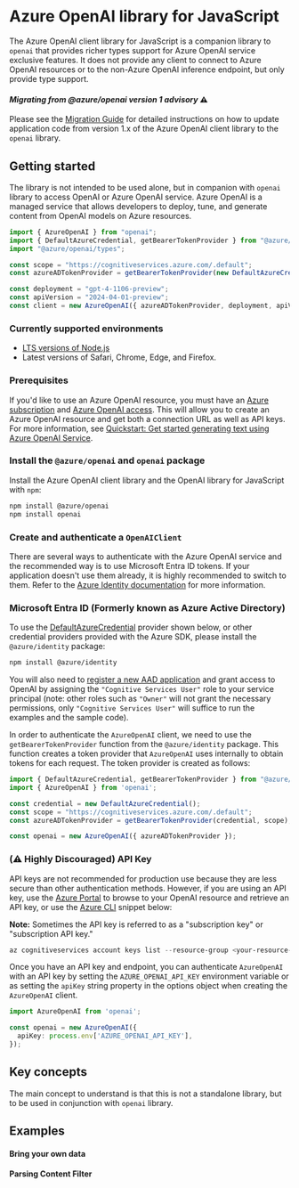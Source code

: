 # Azure OpenAI library for JavaScript

The Azure OpenAI client library for JavaScript is a companion library to `openai` that provides richer types support for Azure OpenAI service exclusive features. It does not provide any client to connect to Azure OpenAI resources or to the non-Azure OpenAI inference endpoint, but only provide type support.

#### **_Migrating from @azure/openai version 1 advisory_ ⚠️**

Please see the [Migration Guide](https://github.com/azure/azure-sdk-for-js/blob/main/sdk/openai/openai/MIGRATION.md) for detailed instructions on how to update application code from version 1.x of the Azure OpenAI client library to the `openai` library.

## Getting started

The library is not intended to be used alone, but in companion with `openai` library to access OpenAI or Azure OpenAI service. Azure OpenAI is a managed service that allows developers to deploy, tune, and generate content from OpenAI models on Azure resources.

```typescript
import { AzureOpenAI } from "openai";
import { DefaultAzureCredential, getBearerTokenProvider } from "@azure/identity";
import "@azure/openai/types";

const scope = "https://cognitiveservices.azure.com/.default";
const azureADTokenProvider = getBearerTokenProvider(new DefaultAzureCredential(), scope);

const deployment = "gpt-4-1106-preview";
const apiVersion = "2024-04-01-preview";
const client = new AzureOpenAI({ azureADTokenProvider, deployment, apiVersion });

```

### Currently supported environments

- [LTS versions of Node.js](https://github.com/nodejs/release#release-schedule)
- Latest versions of Safari, Chrome, Edge, and Firefox.

### Prerequisites

If you'd like to use an Azure OpenAI resource, you must have an [Azure subscription](https://azure.microsoft.com/free/dotnet/)
and [Azure OpenAI access](https://learn.microsoft.com/azure/cognitive-services/openai/overview#how-do-i-get-access-to-azure-openai).
This will allow you to create an Azure OpenAI resource and get both a connection URL as well as API keys. For more information, see [Quickstart: Get started generating text using Azure OpenAI Service](https://learn.microsoft.com/azure/cognitive-services/openai/quickstart).

### Install the `@azure/openai` and `openai` package

Install the Azure OpenAI client library and the OpenAI library for JavaScript with `npm`:

```bash
npm install @azure/openai
npm install openai
```

### Create and authenticate a `OpenAIClient`
There are several ways to authenticate with the Azure OpenAI service and the recommended way is to use Microsoft Entra ID tokens. If your application doesn't use them already, it is highly recommended to switch to them. Refer to the [Azure Identity documentation](https://github.com/Azure/azure-sdk-for-js/blob/main/sdk/identity/identity/README.md) for more information.

### Microsoft Entra ID (Formerly known as Azure Active Directory)

To use the [DefaultAzureCredential][defaultazurecredential] provider shown below,
or other credential providers provided with the Azure SDK, please install the `@azure/identity` package:

```bash
npm install @azure/identity
```

You will also need to [register a new AAD application][register_aad_app] and grant access to OpenAI by assigning the `"Cognitive Services User"` role to your service principal (note: other roles such as `"Owner"` will not grant the necessary permissions, only `"Cognitive Services User"` will suffice to run the examples and the sample code).

In order to authenticate the `AzureOpenAI` client, we need to use the `getBearerTokenProvider` function from the `@azure/identity` package. This function creates a token provider that `AzureOpenAI` uses internally to obtain tokens for each request. The token provider is created as follows:

```typescript
import { DefaultAzureCredential, getBearerTokenProvider } from "@azure/identity";
import { AzureOpenAI } from 'openai';

const credential = new DefaultAzureCredential();
const scope = "https://cognitiveservices.azure.com/.default";
const azureADTokenProvider = getBearerTokenProvider(credential, scope);

const openai = new AzureOpenAI({ azureADTokenProvider });
```

### (⚠️ Highly Discouraged) API Key

API keys are not recommended for production use because they are less secure than other authentication methods. However, if you are using an API key, use the [Azure Portal][azure_portal] to browse to your OpenAI resource and retrieve an API key, or use the [Azure CLI][azure_cli] snippet below:

**Note:** Sometimes the API key is referred to as a "subscription key" or "subscription API key."

```PowerShell
az cognitiveservices account keys list --resource-group <your-resource-group-name> --name <your-resource-name>
```

Once you have an API key and endpoint, you can authenticate `AzureOpenAI` with an API key by setting the `AZURE_OPENAI_API_KEY` environment variable or as setting the `apiKey` string property in the options object when creating the `AzureOpenAI` client.


```typescript
import AzureOpenAI from 'openai';

const openai = new AzureOpenAI({
  apiKey: process.env['AZURE_OPENAI_API_KEY'], 
});
```

## Key concepts

The main concept to understand is that this is not a standalone library, but to be used in conjunction with `openai` library.

## Examples

#### Bring your own data


#### Parsing Content Filter

<!-- LINKS -->
[stainless_readme]: https://github.com/openai/openai-node?tab=readme-ov-file#microsoft-azure-openai
[azure_cli]: https://docs.microsoft.com/cli/azure
[azure_portal]: https://portal.azure.com
[register_aad_app]: https://docs.microsoft.com/azure/cognitive-services/authentication#assign-a-role-to-a-service-principal
[defaultazurecredential]: https://github.com/Azure/azure-sdk-for-js/tree/main/sdk/identity/identity#defaultazurecredential
